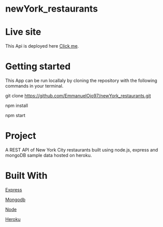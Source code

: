 # newYork_restaurants

# Live site
This Api is deployed here [Click me](https://nycrestaurantsnodeapi.herokuapp.com/api-docs/#/).

# Getting started
This App can be run locallaly by cloning the repository with the following commands in your terminal.

 git clone https://github.com/EmmanuelOjo97/newYork_restaurants.git
 
 npm install
 
 npm start
 
 # Project
A REST API of New York City restaurants built using node.js, express and mongoDB sample data hosted on heroku.
 
 # Built With 
 [Express](https://expressjs.com/) 
 
 [Mongodb](https://www.mongodb.com/)
 
 [Node](https://nodejs.org/en/)
 
 [Heroku](https://www.heroku.com/)

